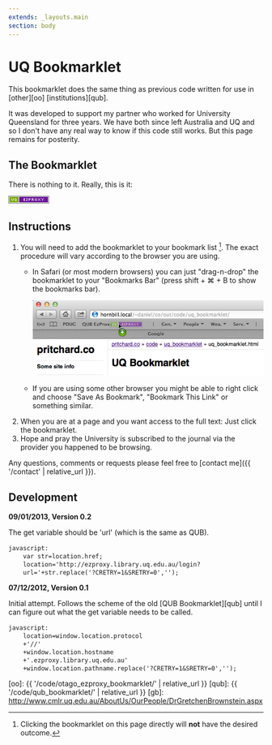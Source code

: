 ```yaml
---
extends: _layouts.main
section: body
---
```


# UQ Bookmarklet

This bookmarklet does the same thing as previous code written for use in [other][oo] [institutions][qub].  

It was developed to support my partner who worked for University Queensland for three years. We have both since left Australia and UQ and so I don't have any real way to know if this code still works. But this page remains for posterity.

## The Bookmarklet

There is nothing to it.  Really, this is it:

<a href="javascript:var str=location.href;location='http://ezproxy.library.uq.edu.au/login?url='+str.replace('?CRETRY=1&SRETRY=0','');"><img src="./uq_ezproxy.png" alt="UQ EzProxy" /></a>

## Instructions

1.  You will need to add the bookmarklet to your bookmark list [^1]. The exact procedure will vary according to the browser you are using.
    -   In Safari (or most modern browsers) you can just "drag-n-drop" the
        bookmarklet to your "Bookmarks Bar" (press shift + ⌘ + B to show
        the bookmarks bar).

        ![Draging-and-droping in Safari](./safari_howto.png)

    -   If you are using some other browser you might be able to right
        click and choose "Save As Bookmark", "Bookmark This Link" or
        something similar.
2.  When you are at a page and you want access to the full text: Just
    click the bookmarklet.
3.  Hope and pray the University is subscribed to the journal via the
    provider you happened to be browsing.

Any questions, comments or requests please feel free to [contact me]({{ '/contact' | relative_url }}).

## Development

**09/01/2013, Version 0.2**

The get variable should be 'url' (which is the same as QUB).  

	javascript:
		var str=location.href;
		location='http://ezproxy.library.uq.edu.au/login?
		url='+str.replace('?CRETRY=1&SRETRY=0','');

**07/12/2012, Version 0.1**

Initial attempt. Follows the scheme of the old [QUB Bookmarklet][qub] until I can figure out what the get variable needs to be called.

	javascript:
		location=window.location.protocol
		+'//'
		+window.location.hostname
		+'.ezproxy.library.uq.edu.au'
		+window.location.pathname.replace('?CRETRY=1&SRETRY=0','');

[^1]: Clicking the bookmarklet on this page directly will **not** have the desired outcome.

[uq]: http://www.uq.edu.au
[oo]: {{ '/code/otago_ezproxy_bookmarklet/' | relative_url }}
[qub]: {{ '/code/qub_bookmarklet/' | relative_url }}
[gb]: http://www.cmlr.uq.edu.au/AboutUs/OurPeople/DrGretchenBrownstein.aspx
